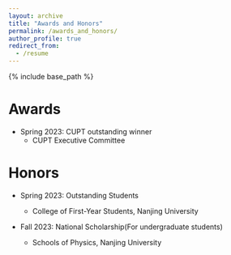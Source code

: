 ```yaml
---
layout: archive
title: "Awards and Honors"
permalink: /awards_and_honors/
author_profile: true
redirect_from:
  - /resume
---
```


{% include base_path %}

Awards
======
* Spring 2023: CUPT outstanding winner
  * CUPT Executive Committee

Honors
======
* Spring 2023: Outstanding Students
  * College of First-Year Students, Nanjing University


* Fall 2023: National Scholarship(For undergraduate students)
  * Schools of Physics, Nanjing University
